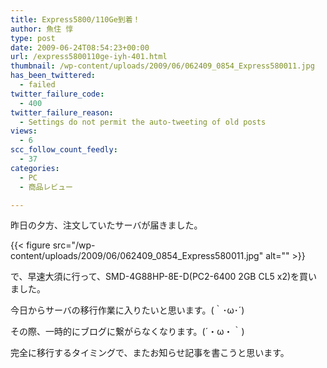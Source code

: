 ```yaml
---
title: Express5800/110Ge到着！
author: 魚住 惇
type: post
date: 2009-06-24T08:54:23+00:00
url: /express5800110ge-iyh-401.html
thumbnail: /wp-content/uploads/2009/06/062409_0854_Express580011.jpg
has_been_twittered:
  - failed
twitter_failure_code:
  - 400
twitter_failure_reason:
  - Settings do not permit the auto-tweeting of old posts
views:
  - 6
scc_follow_count_feedly:
  - 37
categories:
  - PC
  - 商品レビュー

---
```

昨日の夕方、注文していたサーバが届きました。

<!--more-->

{{< figure src="/wp-content/uploads/2009/06/062409_0854_Express580011.jpg" alt="" >}} </p> 

で、早速大須に行って、SMD-4G88HP-8E-D(PC2-6400 2GB CL5 x2)を買いました。</p> 

今日からサーバの移行作業に入りたいと思います。(｀･ω･´)

その際、一時的にブログに繋がらなくなります。(´・ω・｀)</p> 

完全に移行するタイミングで、またお知らせ記事を書こうと思います。